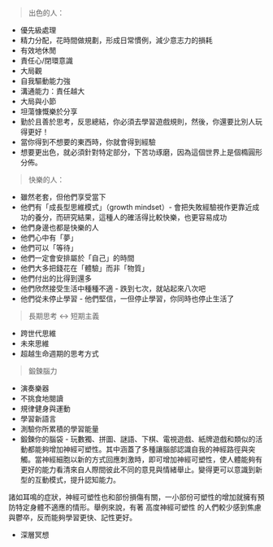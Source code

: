 > 出色的人：

* 優先級處理
* 精力分配，花時間做規劃，形成日常慣例，減少意志力的損耗
* 有效地休閒
* 責任心/閉環意識
* 大局觀
* 自我驅動能力強
* 溝通能力：責任越大
* 大局與小節
* 坦蕩慷慨樂於分享
* 勤於且善於思考，反思總結，你必須去學習遊戲規則，然後，你還要比別人玩得更好！
* 當你得到不想要的東西時，你就會得到經驗
* 想要更出色，就必須針對特定部分，下苦功琢磨，因為這個世界上是個橢圓形分佈。

> 快樂的人：

* 雖然老套，但他們享受當下
* 他們有「成長型思維模式」（growth mindset）- 會把失敗經驗視作更靠近成功的養分，而研究結果，這種人的確活得比較快樂，也更容易成功
* 他們身邊也都是快樂的人
* 他們心中有「夢」
* 他們可以「等待」
* 他們一定會安排屬於「自己」的時間
* 他們大多把錢花在「體驗」而非「物質」
* 他們付出的比得到還多
* 他們欣然接受生活中種種不適 - 跌到七次，就站起來八次吧
* 他們從未停止學習 - 他們堅信，一但停止學習，你同時也停止生活了

> 長期思考 <-> 短期主義
* 跨世代思維
* 未來思維
* 超越生命週期的思考方式

> 鍛鍊腦力
* 演奏樂器
* 不挑食地閱讀
* 規律健身與運動
* 學習新語言
* 測驗你所累積的學習能量
* 鍛鍊你的腦袋 - 
玩數獨、拼圖、謎語、下棋、電視遊戲、紙牌遊戲和類似的活動都能夠增加神經可塑性。其中涵蓋了多種讓腦部認識自我的神經路徑與突觸。當神經細胞以新的方式回應刺激時，即可增加神經可塑性，使人體能夠有更好的能力看清來自人際間彼此不同的意見與情緒舉止。變得更可以意識到新型的互動模式，提升認知能力。

諸如耳鳴的症狀，神經可塑性也和部份損傷有關，一小部份可塑性的增加就擁有預防特定身體不適應的情形。舉例來說，有著 高度神經可塑性 的人們較少感到焦慮與鬱卒，反而能夠學習更快、記性更好。
* 深層冥想
